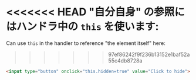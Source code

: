 <<<<<<< HEAD
"自分自身" の参照にはハンドラ中の `this` を使います:
=======
Can use `this` in the handler to reference "the element itself" here:
>>>>>>> 97ef86242f9f236b13152e1baf52a55c4db8728a

```html run height=50
<input type="button" onclick="this.hidden=true" value="Click to hide">
```
